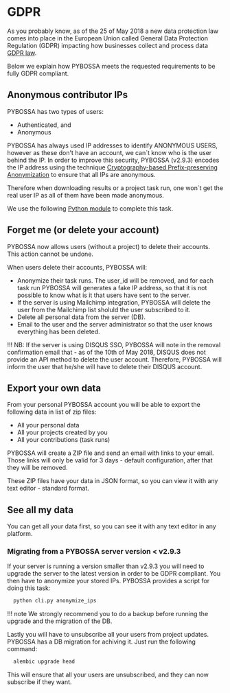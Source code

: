 # GDPR

As you probably know, as of the 25 of May 2018 a new data protection law comes into place in the European Union called 
General Data Protection Regulation (GDPR) impacting how businesses collect and process data
[GDPR law](https://www.eugdpr.org/).

Below we explain how PYBOSSA meets the requested requirements to be fully GDPR compliant.

## Anonymous contributor IPs

PYBOSSA has two types of users:

* Authenticated, and
* Anonymous

PYBOSSA has always used IP addresses to identify ANONYMOUS USERS, however as these don't have an account, 
we can´t know who is the user behind the IP. In order to improve this security, PYBOSSA (v2.9.3) 
encodes the IP address using the technique [Cryptography-based  Prefix-preserving Anonymization](https://www.cc.gatech.edu/computing/Telecomm/projects/cryptopan/) to ensure that all IPs are anonymous.

Therefore when downloading results or a project task run, one won´t get the real user IP as all of them have 
been made anonymous.

We use the following [Python module](https://github.com/keiichishima/yacryptopan) to complete this task.


## Forget me (or delete your account)

PYBOSSA now allows users (without a project) to delete their accounts. This action cannot be undone.

When users delete their accounts, PYBOSSA will:

* Anonymize their task runs. The user_id will be removed, and for each task run PYBOSSA will generates a fake IP address, so that it is not possible to know what is it that users have sent to the server.
* If the server is using Mailchimp integration, PYBOSSA will delete the user from the Mailchimp list sholuld the user subscribed to it.
* Delete all personal data from the server (DB).
* Email to the user and the server administrator so that the user knows everything has been deleted.

!!! NB:
    If the server is using DISQUS SSO, PYBOSSA will note in the removal confirmation email that 
    - as of the 10th of May 2018, DISQUS does not provide an API method to delete the user account. 
    Therefore, PYBOSSA will inform the user that he/she will have to delete their DISQUS account.

## Export your own data

From your personal PYBOSSA account you will be able to export the following data in list of zip files:

* All your personal data
* All your projects created by you
* All your contributions (task runs)

PYBOSSA will create a ZIP file and send an email with links to your email. Those links will only be valid
for 3 days - default configuration, after that they will be removed.

These ZIP files have your data in JSON format, so you can view it with any text editor - standard format.

## See all my data

You can get all your data first, so you can see it with any text editor in any platform. 

### Migrating from a PYBOSSA server version < v2.9.3

If your server is running a version smaller than v2.9.3 you will need to upgrade the 
server to the latest version in order to be GDPR compliant. You then have to anonymize
your stored IPs. PYBOSSA provides a script for doing this task:

``` bash
  python cli.py anonymize_ips
```


!!! note
    We strongly recommend you to do a backup before running the upgrade and the migration of the DB.


Lastly you will have to unsubscribe all your users from project updates. PYBOSSA has a DB migration
for achiving it. Just run the following command:

```bash
  alembic upgrade head
```

This will ensure that all your users are unsubscribed, and they can now subscribe if they want.
